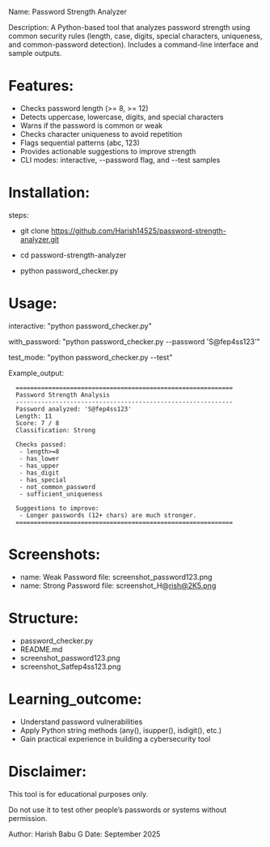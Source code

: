 Name: Password Strength Analyzer

Description: A Python-based tool that analyzes password strength using common security rules (length, case, digits, special characters, uniqueness, and common-password detection). Includes a command-line interface and sample outputs.

# Features:
  - Checks password length (>= 8, >= 12)
  - Detects uppercase, lowercase, digits, and special characters
  - Warns if the password is common or weak
  - Checks character uniqueness to avoid repetition
  - Flags sequential patterns (abc, 123)
  - Provides actionable suggestions to improve strength
  - CLI modes: interactive, --password flag, and --test samples

# Installation:
  steps:
  
   - git clone https://github.com/Harish14525/password-strength-analyzer.git
    
   - cd password-strength-analyzer
     
   - python password_checker.py

# Usage:
  interactive: "python password_checker.py"
  
  with_password: "python password_checker.py --password 'S@fep4ss123'"
  
  test_mode: "python password_checker.py --test"

Example_output: 
```
  ============================================================
  Password Strength Analysis
  ------------------------------------------------------------
  Password analyzed: 'S@fep4ss123'
  Length: 11
  Score: 7 / 8
  Classification: Strong

  Checks passed:
   - length>=8
   - has_lower
   - has_upper
   - has_digit
   - has_special
   - not_common_password
   - sufficient_uniqueness

  Suggestions to improve:
   - Longer passwords (12+ chars) are much stronger.
  ============================================================
```
# Screenshots:
  - name: Weak Password
    file: screenshot_password123.png
  - name: Strong Password
    file: screenshot_H@rish@2K5.png

# Structure:
  - password_checker.py
  - README.md
  - screenshot_password123.png
  - screenshot_Satfep4ss123.png

# Learning_outcome:
  - Understand password vulnerabilities
  - Apply Python string methods (any(), isupper(), isdigit(), etc.)
  - Gain practical experience in building a cybersecurity tool

# Disclaimer: 
  This tool is for educational purposes only.
  
  Do not use it to test other people’s passwords or systems without permission.

Author: Harish Babu G
Date: September 2025
